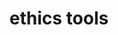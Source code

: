 ---
title: "ethics tools"
layout: category
permalink: /ethics/
author_profile: true
entries_layout: grid
taxonomy: ethics
classes: wide
---